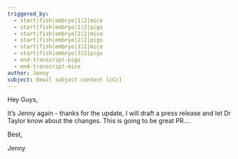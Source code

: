 ```yaml
---
triggered_by:
  - start|fish|embryo|1|2|mice
  - start|fish|embryo|1|2|pigs
  - start|fish|embryo|2|2|mice
  - start|fish|embryo|2|2|pigs
  - start|fish|embryo|3|2|mice
  - start|fish|embryo|3|2|pigs
  - end-transcript-pigs
  - end-transcript-mice
author: Jenny
subject: Email subject content [cCc]
---
```

Hey Guys,

It’s Jenny again - thanks for the update, I will draft a press release and let Dr Taylor know about the changes. This is going to be great PR….

Best, 

Jenny

